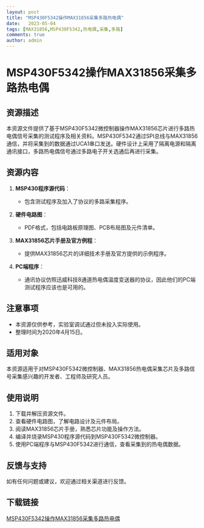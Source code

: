 ```yaml
---
layout: post
title: "MSP430F5342操作MAX31856采集多路热电偶"
date:   2023-05-04
tags: [MAX31856,MSP430F5342,热电偶,采集,多路]
comments: true
author: admin
---
```

# MSP430F5342操作MAX31856采集多路热电偶

## 资源描述

本资源文件提供了基于MSP430F5342微控制器操作MAX31856芯片进行多路热电偶信号采集的测试程序及相关资料。MSP430F5342通过SPI总线与MAX31856通信，并将采集到的数据通过UCA1串口发送。硬件设计上采用了隔离电源和隔离通讯接口，多路热电偶信号通过多路电子开关选通后再进行采集。

## 资源内容

1. **MSP430程序源代码**：
   - 包含测试程序及加入了协议的多路采集程序。

2. **硬件电路图**：
   - PDF格式，包括电路板原理图、PCB布局图及元件清单。

3. **MAX31856芯片手册及官方例程**：
   - 提供MAX31856芯片的详细技术手册及官方提供的示例程序。

4. **PC端程序**：
   - 通讯协议仿照迅威科技8通道热电偶温度变送器的协议，因此他们的PC端测试程序应该也是可用的。

## 注意事项

- 本资源仅供参考，实验室调试通过但未投入实际使用。
- 整理时间为2020年4月15日。

## 适用对象

本资源适用于对MSP430F5342微控制器、MAX31856热电偶采集芯片及多路信号采集感兴趣的开发者、工程师及研究人员。

## 使用说明

1. 下载并解压资源文件。
2. 查看硬件电路图，了解电路设计及元件布局。
3. 阅读MAX31856芯片手册，熟悉芯片功能及操作方法。
4. 编译并烧录MSP430程序源代码到MSP430F5342微控制器。
5. 使用PC端程序与MSP430F5342进行通信，查看采集到的热电偶数据。

## 反馈与支持

如有任何问题或建议，欢迎通过相关渠道进行反馈。

## 下载链接

[MSP430F5342操作MAX31856采集多路热电偶](https://pan.quark.cn/s/3ba63c8e497d)
